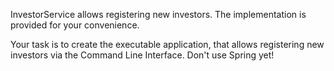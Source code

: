 InvestorService allows registering new investors. The implementation is
provided for your convenience.

Your task is to create the executable application, that
allows registering new investors via the Command Line Interface. Don't use
Spring yet!